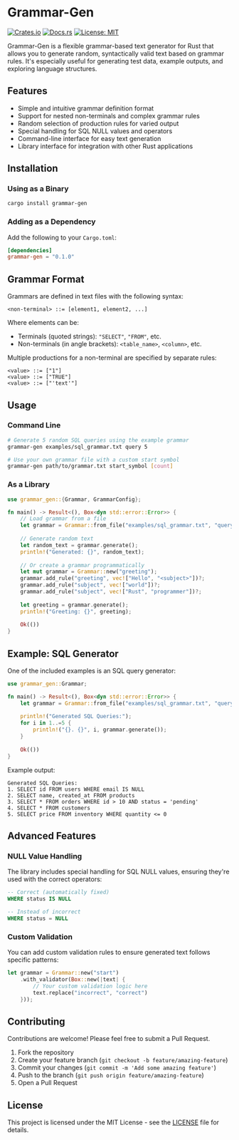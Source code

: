 # Grammar-Gen

[![Crates.io](https://img.shields.io/crates/v/grammar-gen.svg)](https://crates.io/crates/grammar-gen)
[![Docs.rs](https://docs.rs/grammar-gen/badge.svg)](https://docs.rs/grammar-gen)
[![License: MIT](https://img.shields.io/badge/License-MIT-yellow.svg)](https://opensource.org/licenses/MIT)

Grammar-Gen is a flexible grammar-based text generator for Rust that allows you to generate random, syntactically valid text based on grammar rules. It's especially useful for generating test data, example outputs, and exploring language structures.

## Features

- Simple and intuitive grammar definition format
- Support for nested non-terminals and complex grammar rules
- Random selection of production rules for varied output
- Special handling for SQL NULL values and operators
- Command-line interface for easy text generation
- Library interface for integration with other Rust applications

## Installation

### Using as a Binary

```bash
cargo install grammar-gen
```

### Adding as a Dependency

Add the following to your `Cargo.toml`:

```toml
[dependencies]
grammar-gen = "0.1.0"
```

## Grammar Format

Grammars are defined in text files with the following syntax:

```
<non-terminal> ::= [element1, element2, ...]
```

Where elements can be:
- Terminals (quoted strings): `"SELECT"`, `"FROM"`, etc.
- Non-terminals (in angle brackets): `<table_name>`, `<column>`, etc.

Multiple productions for a non-terminal are specified by separate rules:

```
<value> ::= ["1"]
<value> ::= ["TRUE"]
<value> ::= ["'text'"]
```

## Usage

### Command Line

```bash
# Generate 5 random SQL queries using the example grammar
grammar-gen examples/sql_grammar.txt query 5

# Use your own grammar file with a custom start symbol
grammar-gen path/to/grammar.txt start_symbol [count]
```

### As a Library

```rust
use grammar_gen::{Grammar, GrammarConfig};

fn main() -> Result<(), Box<dyn std::error::Error>> {
    // Load grammar from a file
    let grammar = Grammar::from_file("examples/sql_grammar.txt", "query")?;
    
    // Generate random text
    let random_text = grammar.generate();
    println!("Generated: {}", random_text);
    
    // Or create a grammar programmatically
    let mut grammar = Grammar::new("greeting");
    grammar.add_rule("greeting", vec!["Hello", "<subject>"])?;
    grammar.add_rule("subject", vec!["world"])?;
    grammar.add_rule("subject", vec!["Rust", "programmer"])?;
    
    let greeting = grammar.generate();
    println!("Greeting: {}", greeting);
    
    Ok(())
}
```

## Example: SQL Generator

One of the included examples is an SQL query generator:

```rust
use grammar_gen::Grammar;

fn main() -> Result<(), Box<dyn std::error::Error>> {
    let grammar = Grammar::from_file("examples/sql_grammar.txt", "query")?;
    
    println!("Generated SQL Queries:");
    for i in 1..=5 {
        println!("{}. {}", i, grammar.generate());
    }
    
    Ok(())
}
```

Example output:
```
Generated SQL Queries:
1. SELECT id FROM users WHERE email IS NULL
2. SELECT name, created_at FROM products
3. SELECT * FROM orders WHERE id > 10 AND status = 'pending'
4. SELECT * FROM customers
5. SELECT price FROM inventory WHERE quantity <= 0
```

## Advanced Features

### NULL Value Handling

The library includes special handling for SQL NULL values, ensuring they're used with the correct operators:

```sql
-- Correct (automatically fixed)
WHERE status IS NULL

-- Instead of incorrect
WHERE status = NULL
```

### Custom Validation

You can add custom validation rules to ensure generated text follows specific patterns:

```rust
let grammar = Grammar::new("start")
    .with_validator(Box::new(|text| {
        // Your custom validation logic here
        text.replace("incorrect", "correct")
    }));
```

## Contributing

Contributions are welcome! Please feel free to submit a Pull Request.

1. Fork the repository
2. Create your feature branch (`git checkout -b feature/amazing-feature`)
3. Commit your changes (`git commit -m 'Add some amazing feature'`)
4. Push to the branch (`git push origin feature/amazing-feature`)
5. Open a Pull Request

## License

This project is licensed under the MIT License - see the [LICENSE](LICENSE) file for details.

